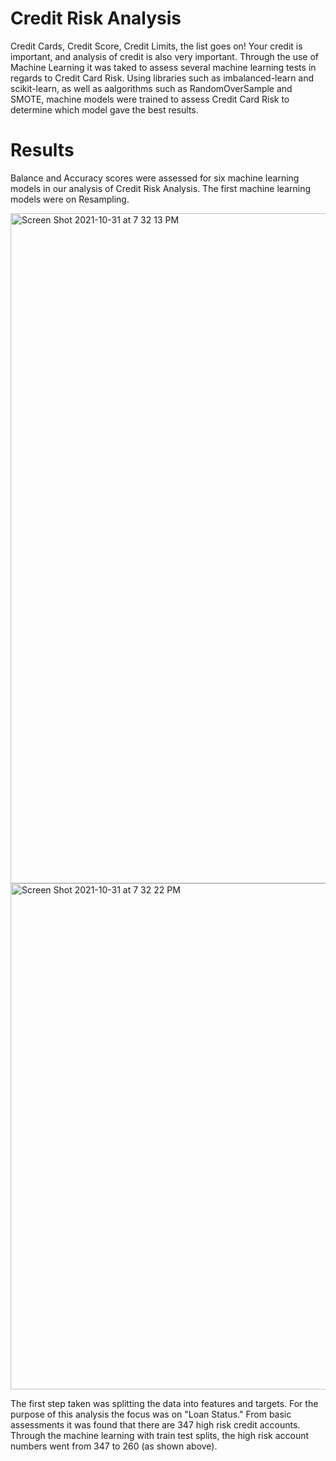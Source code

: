 # Credit Risk Analysis

Credit Cards, Credit Score, Credit Limits, the list goes on! Your credit is important, and analysis of credit is also very important. Through the use of Machine Learning it was taked to assess several machine learning tests in regards to Credit Card Risk. Using libraries such as imbalanced-learn and scikit-learn, as well as aalgorithms such as RandomOverSample and SMOTE, machine models were trained to assess Credit Card Risk to determine which model gave the best results. 

# Results

Balance and Accuracy scores were assessed for six machine learning models in our analysis of Credit Risk Analysis. The first machine learning models were on Resampling.

<img width="1072" alt="Screen Shot 2021-10-31 at 7 32 13 PM" src="https://user-images.githubusercontent.com/86274124/139606372-f1b6e184-4bb0-4c9a-9d5a-393a1c4016ca.png">
<img width="810" alt="Screen Shot 2021-10-31 at 7 32 22 PM" src="https://user-images.githubusercontent.com/86274124/139606377-3f291c3a-c71a-4b56-9e9c-be297eee14de.png">

The first step taken was splitting the data into features and targets. For the purpose of this analysis the focus was on "Loan Status." From basic assessments it was found that there are 347 high risk credit accounts. Through the machine learning with train test splits, the high risk account numbers went from 347 to 260 (as shown above).

